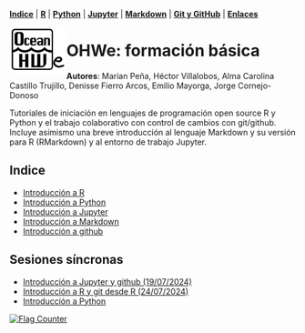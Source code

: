 

<p align="left">
<strong><a href="Indice.md">Indice</a></strong>
|
<strong><a href="Intro-a-R/R.md">R</a></strong>
|
<strong><a href="Intro-a-Python/Python.md">Python</a></strong>
|
<strong><a href="Intro-a-Jupyter/Jupyter.md">Jupyter</a></strong>
|
<strong><a href="Intro-a-Markdown/Markdown.md">Markdown</a></strong>
|
<strong><a href="Intro-a-github/Github.md">Git y GitHub</a></strong>
|
<strong><a href="enlaces.md">Enlaces</a></strong>
</p>

<img     style="float: left;" src="OHWe.png" width="100"> 

    
    
# OHWe: formación básica
**Autores**:
Marian Peña, Héctor Villalobos, Alma Carolina Castillo Trujillo, Denisse Fierro Arcos, Emilio Mayorga, Jorge Cornejo-Donoso

Tutoriales de iniciación en lenguajes de programación open source R y Python y el trabajo colaborativo con control de cambios con git/github. Incluye asímismo una breve introducción al lenguaje Markdown y su versión para R (RMarkdown) y al entorno de trabajo Jupyter. 


## Indice
- [Introducción a R](Intro-a-R/R.md)
- [Introducción a Python](Intro-a-Python/Python.md)
- [Introducción a Jupyter](Intro-a-Jupyter/Jupyter.md)
- [Introducción a Markdown](Intro-a-Markdown/Markdown.md)
- [Introducción a github](Intro-a-github/Github.md)

## Sesiones síncronas
- [Introducción a Jupyter y github (19/07/2024)](https://www.youtube.com/watch?v=sLoNV053wKQ)
- [Introducción a R y git desde R (24/07/2024)](https://www.youtube.com/watch?v=PKkhNZPdsfk)
- [Introducción a Python](26/07/2024)

<a href="http://s11.flagcounter.com/more/rqN"><img src="https://s11.flagcounter.com/count2/rqN/bg_FFFFFF/txt_000000/border_CCCCCC/columns_6/maxflags_30/viewers_0/labels_0/pageviews_0/flags_0/percent_0/" alt="Flag Counter" border="0"></a>
